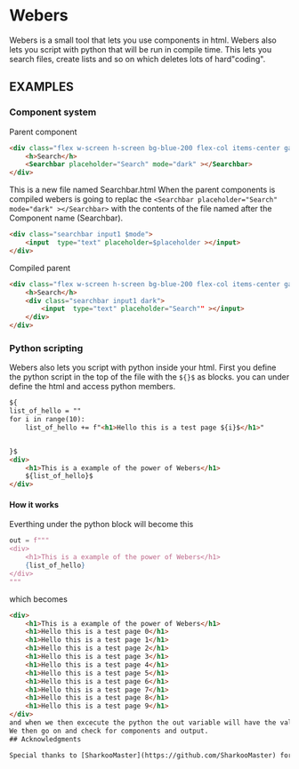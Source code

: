 # Webers

Webers is a small tool that lets you use components in html.
Webers also lets you script with python that will be run in compile time.
This lets you search files, create lists and so on which deletes lots of hard"coding".


## EXAMPLES

### Component system
Parent component
```html
<div class="flex w-screen h-screen bg-blue-200 flex-col items-center gap-2 justify-center" >
    <h>Search</h>
    <Searchbar placeholder="Search" mode="dark" ></Searchbar>
</div>
```

This is a new file named Searchbar.html
When the parent components is compiled webers is going to replac the
`<Searchbar placeholder="Search" mode="dark" ></Searchbar>` with the contents of the file named after the Component name (Searchbar).
```html
<div class="searchbar input1 $mode">
    <input  type="text" placeholder=$placeholder ></input>
</div>
```
Compiled parent
```html
<div class="flex w-screen h-screen bg-blue-200 flex-col items-center gap-2 justify-center" >
    <h>Search</h>
    <div class="searchbar input1 dark">
        <input  type="text" placeholder="Search"" ></input>
    </div>
</div>
```

### Python scripting
Webers also lets you script with python inside your html.
First you define the python script in the top of the file with the `${}$` as blocks.
you can under define the html and access python members. 
```html
${
list_of_hello = ""
for i in range(10):
    list_of_hello += f"<h1>Hello this is a test page ${i}$</h1>"


}$
<div>
    <h1>This is a example of the power of Webers</h1>
    ${list_of_hello}$
</div>
```
#### How it works
Everthing under the python block will become  this
```python
out = f"""
<div>
    <h1>This is a example of the power of Webers</h1>
    {list_of_hello}
</div>
"""
```
which becomes
```html
<div>
    <h1>This is a example of the power of Webers</h1>
    <h1>Hello this is a test page 0</h1>
    <h1>Hello this is a test page 1</h1>
    <h1>Hello this is a test page 2</h1>
    <h1>Hello this is a test page 3</h1>
    <h1>Hello this is a test page 4</h1>
    <h1>Hello this is a test page 5</h1>
    <h1>Hello this is a test page 6</h1>
    <h1>Hello this is a test page 7</h1>
    <h1>Hello this is a test page 8</h1>
    <h1>Hello this is a test page 9</h1>
</div>
and when we then excecute the python the out variable will have the value of asd.
We then go on and check for components and output.
## Acknowledgments

Special thanks to [SharkooMaster](https://github.com/SharkooMaster) for insperation and help on the project
